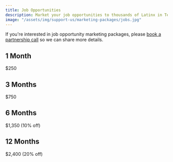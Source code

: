 ```yaml
---
title: Job Opportunities
description: Market your job opportunities to thousands of Latinx in Tech.
image: "/assets/img/support-us/marketing-packages/jobs.jpg"
---
```


If you're interested in job opportunity marketing packages, please [book a partnership call](https://calendly.com/techqueria) so we can share more details.

## 1 Month

$250

## 3 Months

$750

## 6 Months

$1,350 (10% off)

## 12 Months

$2,400 (20% off)
